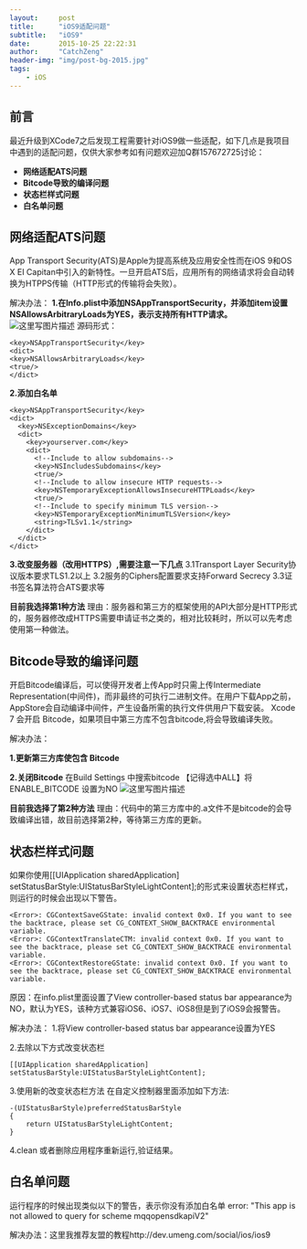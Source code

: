 ```yaml
---
layout:     post
title:      "iOS9适配问题"
subtitle:   "iOS9"
date:       2015-10-25 22:22:31
author:     "CatchZeng"
header-img: "img/post-bg-2015.jpg"
tags:
    - iOS
---
```


## 前言
最近升级到XCode7之后发现工程需要针对iOS9做一些适配，如下几点是我项目中遇到的适配问题，仅供大家参考如有问题欢迎加Q群157672725讨论：

- **网络适配ATS问题**
- **Bitcode导致的编译问题**
- **状态栏样式问题**
- **白名单问题**


## 网络适配ATS问题
   App Transport Security(ATS)是Apple为提高系统及应用安全性而在iOS 9和OS X EI Capitan中引入的新特性。一旦开启ATS后，应用所有的网络请求将会自动转换为HTPPS传输（HTTP形式的传输将会失败）。
   
解决办法：
**1.在Info.plist中添加NSAppTransportSecurity，并添加item设置NSAllowsArbitraryLoads为YES，表示支持所有HTTP请求。**
![这里写图片描述](http://img.blog.csdn.net/20150921211459160)
源码形式：

```
<key>NSAppTransportSecurity</key>
<dict>
<key>NSAllowsArbitraryLoads</key>
<true/>
</dict>
```
**2.添加白名单**

```
<key>NSAppTransportSecurity</key>
<dict>
  <key>NSExceptionDomains</key>
  <dict>
    <key>yourserver.com</key>
    <dict>
      <!--Include to allow subdomains-->
      <key>NSIncludesSubdomains</key>
      <true/>
      <!--Include to allow insecure HTTP requests-->
      <key>NSTemporaryExceptionAllowsInsecureHTTPLoads</key>
      <true/>
      <!--Include to specify minimum TLS version-->
      <key>NSTemporaryExceptionMinimumTLSVersion</key>
      <string>TLSv1.1</string>
    </dict>
  </dict>
</dict>
```
**3.改变服务器（改用HTTPS）,需要注意一下几点**
3.1Transport Layer Security协议版本要求TLS1.2以上
3.2服务的Ciphers配置要求支持Forward Secrecy
3.3证书签名算法符合ATS要求等

**目前我选择第1种方法**
理由：服务器和第三方的框架使用的API大部分是HTTP形式的，服务器修改成HTTPS需要申请证书之类的，相对比较耗时，所以可以先考虑使用第一种做法。


## Bitcode导致的编译问题
开启Bitcode编译后，可以使得开发者上传App时只需上传Intermediate Representation(中间件)，而非最终的可执行二进制文件。在用户下载App之前，AppStore会自动编译中间件，产生设备所需的执行文件供用户下载安装。
Xcode 7 会开启 Bitcode，如果项目中第三方库不包含bitcode,将会导致编译失败。

解决办法：

**1.更新第三方库使包含 Bitcode** 

**2.关闭Bitcode**
在Build Settings 中搜索bitcode 【记得选中ALL】将ENABLE_BITCODE 设置为NO
![这里写图片描述](http://img.blog.csdn.net/20150921214049103)

**目前我选择了第2种方法**
理由：代码中的第三方库中的.a文件不是bitcode的会导致编译出错，故目前选择第2种，等待第三方库的更新。

## 状态栏样式问题
如果你使用[[UIApplication sharedApplication] setStatusBarStyle:UIStatusBarStyleLightContent];的形式来设置状态栏样式，则运行的时候会出现以下警告。

```
<Error>: CGContextSaveGState: invalid context 0x0. If you want to see the backtrace, please set CG_CONTEXT_SHOW_BACKTRACE environmental variable.
<Error>: CGContextTranslateCTM: invalid context 0x0. If you want to see the backtrace, please set CG_CONTEXT_SHOW_BACKTRACE environmental variable.
<Error>: CGContextRestoreGState: invalid context 0x0. If you want to see the backtrace, please set CG_CONTEXT_SHOW_BACKTRACE environmental variable.
```

原因：在info.plist里面设置了View controller-based status bar appearance为NO，默认为YES，该种方式兼容iOS6、iOS7、iOS8但是到了iOS9会报警告。

解决办法：
1.将View controller-based status bar appearance设置为YES

2.去除以下方式改变状态栏

```
[[UIApplication sharedApplication] setStatusBarStyle:UIStatusBarStyleLightContent];
```
3.使用新的改变状态栏方法
在自定义控制器里面添加如下方法:

```
-(UIStatusBarStyle)preferredStatusBarStyle
{
    return UIStatusBarStyleLightContent;
}
```
4.clean 或者删除应用程序重新运行,验证结果。


## 白名单问题
运行程序的时候出现类似以下的警告，表示你没有添加白名单
error: "This app is not allowed to query for scheme mqqopensdkapiV2"

解决办法：这里我推荐友盟的教程http://dev.umeng.com/social/ios/ios9
